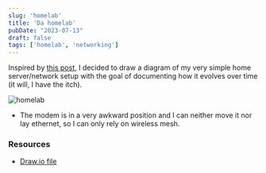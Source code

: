 ```yaml
---
slug: 'homelab'
title: 'Da homelab'
pubDate: "2023-07-13"
draft: false
tags: ['homelab', 'networking']
---
```


Inspired by [this post](https://www.reddit.com/r/homelab/comments/14wcyh9/finally_made_a_drawing_of_my_crazy_homelab_house/), I decided to draw a diagram of my very simple home server/network setup with the goal of documenting how it evolves over time (it will, I have the itch).

![homelab](/content/homelab/homelab.png "Homelab")

- The modem is in a very awkward position and I can neither move it nor lay ethernet, so I can only rely on wireless mesh.

### Resources
- [Draw.io file](/content/homelab/homelab.drawio)